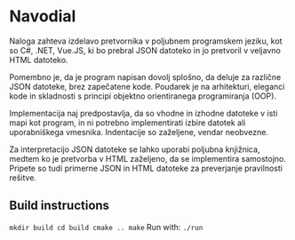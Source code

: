 # Navodial
Naloga zahteva izdelavo pretvornika v poljubnem programskem jeziku, kot so C#, .NET, Vue.JS, ki bo prebral JSON datoteko in jo pretvoril v veljavno HTML datoteko.

Pomembno je, da je program napisan dovolj splošno, da deluje za različne JSON datoteke, brez zapečatene kode. Poudarek je na arhitekturi, eleganci kode in skladnosti s principi objektno orientiranega programiranja (OOP). 

Implementacija naj predpostavlja, da so vhodne in izhodne datoteke v isti mapi kot program, in ni potrebno implementirati izbire datotek ali uporabniškega vmesnika. Indentacije so zaželjene, vendar neobvezne. 

Za interpretacijo JSON datoteke se lahko uporabi poljubna knjižnica, medtem ko je pretvorba v HTML zaželjeno, da se implementira samostojno. Pripete so tudi primerne JSON in HTML datoteke za preverjanje pravilnosti rešitve.

## Build instructions
`mkdir build
cd build
cmake ..
make`
Run with:
`./run`
